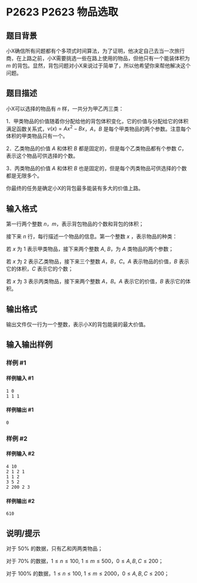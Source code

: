# P2623 P2623 物品选取

## 题目背景

小X确信所有问题都有个多项式时间算法，为了证明，他决定自己去当一次旅行商，在上路之前，小X需要挑选一些在路上使用的物品，但他只有一个能装体积为 $m$ 的背包。显然，背包问题对小X来说过于简单了，所以他希望你来帮他解决这个问题。

## 题目描述

小X可以选择的物品有 $n$ 样，一共分为甲乙丙三类：

 1．甲类物品的价值随着你分配给他的背包体积变化，它的价值与分配给它的体积满足函数关系式，$v(x) = Ax^2-Bx$，$A$，$B$ 是每个甲类物品的两个参数。注意每个体积的甲类物品只有一个。

 2．乙类物品的价值 $A$ 和体积 $B$ 都是固定的，但是每个乙类物品都有个参数 $C$，表示这个物品可供选择的个数。

 3．丙类物品的价值 $A$ 和体积 $B$ 也是固定的，但是每个丙类物品可供选择的个数都是无限多个。

你最终的任务是确定小X的背包最多能装有多大的价值上路。

## 输入格式

第一行两个整数 $n$，$m$，表示背包物品的个数和背包的体积；

 接下来 $n$ 行，每行描述一个物品的信息。第一个整数 $x$ ，表示物品的种类：

若 $x$ 为 $1$ 表示甲类物品，接下来两个整数 $A$, $B$，为 $A$ 类物品的两个参数；

若 $x$ 为 $2$ 表示乙类物品，接下来三个整数 $A$，$B$，$C$。$A$ 表示物品的价值，$B$ 表示它的体积，$C$ 表示它的个数；

若 $x$ 为 $3$ 表示丙类物品，接下来两个整数 $A$，$B$。$A$ 表示它的价值，$B$ 表示它的体积。

## 输出格式

输出文件仅一行为一个整数，表示小X的背包能装的最大价值。

## 输入输出样例

### 样例 #1

#### 样例输入 #1

```
1 0
1 1 1
```

#### 样例输出 #1

```
0
```

### 样例 #2

#### 样例输入 #2

```
4 10
2 1 2 1
1 1 2
3 5 2
2 200 2 3
```

#### 样例输出 #2

```
610
```

## 说明/提示

对于 $50\%$ 的数据，只有乙和丙两类物品；

对于 $70\%$ 的数据，$1 \le n \le 100$, $1 \le m \le 500$，$0 \le A,B,C \le 200$；

对于 $100\%$ 的数据，$1 \le n \le 100$, $1 \le m \le 2000$，$0 \le A,B,C \le 200$；
